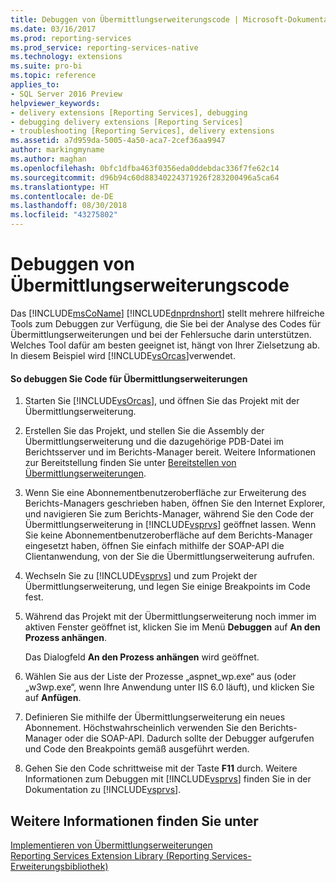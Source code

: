 ```yaml
---
title: Debuggen von Übermittlungserweiterungscode | Microsoft-Dokumentation
ms.date: 03/16/2017
ms.prod: reporting-services
ms.prod_service: reporting-services-native
ms.technology: extensions
ms.suite: pro-bi
ms.topic: reference
applies_to:
- SQL Server 2016 Preview
helpviewer_keywords:
- delivery extensions [Reporting Services], debugging
- debugging delivery extensions [Reporting Services]
- troubleshooting [Reporting Services], delivery extensions
ms.assetid: a7d959da-5005-4a50-aca7-2cef36aa9947
author: markingmyname
ms.author: maghan
ms.openlocfilehash: 0bfc1dfba463f0356eda0ddebdac336f7fe62c14
ms.sourcegitcommit: d96b94c60d88340224371926f283200496a5ca64
ms.translationtype: HT
ms.contentlocale: de-DE
ms.lasthandoff: 08/30/2018
ms.locfileid: "43275802"
---
```

# <a name="debugging-delivery-extension-code"></a>Debuggen von Übermittlungserweiterungscode
  Das [!INCLUDE[msCoName](../../../includes/msconame-md.md)] [!INCLUDE[dnprdnshort](../../../includes/dnprdnshort-md.md)] stellt mehrere hilfreiche Tools zum Debuggen zur Verfügung, die Sie bei der Analyse des Codes für Übermittlungserweiterungen und bei der Fehlersuche darin unterstützen. Welches Tool dafür am besten geeignet ist, hängt von Ihrer Zielsetzung ab. In diesem Beispiel wird [!INCLUDE[vsOrcas](../../../includes/vsorcas-md.md)]verwendet.  
  
#### <a name="to-debug-your-delivery-extension-code"></a>So debuggen Sie Code für Übermittlungserweiterungen  
  
1.  Starten Sie [!INCLUDE[vsOrcas](../../../includes/vsorcas-md.md)], und öffnen Sie das Projekt mit der Übermittlungserweiterung.  
  
2.  Erstellen Sie das Projekt, und stellen Sie die Assembly der Übermittlungserweiterung und die dazugehörige PDB-Datei im Berichtsserver und im Berichts-Manager bereit. Weitere Informationen zur Bereitstellung finden Sie unter [Bereitstellen von Übermittlungserweiterungen](../../../reporting-services/extensions/delivery-extension/deploying-a-delivery-extension.md).  
  
3.  Wenn Sie eine Abonnementbenutzeroberfläche zur Erweiterung des Berichts-Managers geschrieben haben, öffnen Sie den Internet Explorer, und navigieren Sie zum Berichts-Manager, während Sie den Code der Übermittlungserweiterung in [!INCLUDE[vsprvs](../../../includes/vsprvs-md.md)] geöffnet lassen. Wenn Sie keine Abonnementbenutzeroberfläche auf dem Berichts-Manager eingesetzt haben, öffnen Sie einfach mithilfe der SOAP-API die Clientanwendung, von der Sie die Übermittlungserweiterung aufrufen.  
  
4.  Wechseln Sie zu [!INCLUDE[vsprvs](../../../includes/vsprvs-md.md)] und zum Projekt der Übermittlungserweiterung, und legen Sie einige Breakpoints im Code fest.  
  
5.  Während das Projekt mit der Übermittlungserweiterung noch immer im aktiven Fenster geöffnet ist, klicken Sie im Menü **Debuggen** auf **An den Prozess anhängen**.  
  
     Das Dialogfeld **An den Prozess anhängen** wird geöffnet.  
  
6.  Wählen Sie aus der Liste der Prozesse „aspnet_wp.exe“ aus (oder „w3wp.exe“, wenn Ihre Anwendung unter IIS 6.0 läuft), und klicken Sie auf **Anfügen**.  
  
7.  Definieren Sie mithilfe der Übermittlungserweiterung ein neues Abonnement. Höchstwahrscheinlich verwenden Sie den Berichts-Manager oder die SOAP-API. Dadurch sollte der Debugger aufgerufen und Code den Breakpoints gemäß ausgeführt werden.  
  
8.  Gehen Sie den Code schrittweise mit der Taste **F11** durch. Weitere Informationen zum Debuggen mit [!INCLUDE[vsprvs](../../../includes/vsprvs-md.md)] finden Sie in der Dokumentation zu [!INCLUDE[vsprvs](../../../includes/vsprvs-md.md)].  
  
## <a name="see-also"></a>Weitere Informationen finden Sie unter  
 [Implementieren von Übermittlungserweiterungen](../../../reporting-services/extensions/delivery-extension/implementing-a-delivery-extension.md)   
 [Reporting Services Extension Library (Reporting Services-Erweiterungsbibliothek)](../../../reporting-services/extensions/reporting-services-extension-library.md)  
  
  
